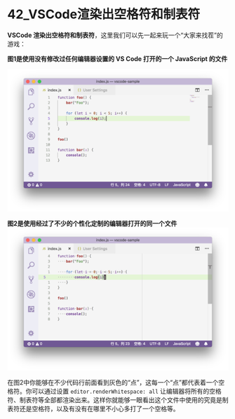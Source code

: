 # 42_VSCode渲染出空格符和制表符

**VSCode 渲染出空格符和制表符**，这里我们可以先一起来玩一个“大家来找茬”的游戏：

**图1是使用没有修改过任何编辑器设置的 VS Code 打开的一个 JavaScript 的文件**

![VSCode 渲染出空格符和制表符](image/optimized-editor-original.png)

**图2是使用经过了不少的个性化定制的编辑器打开的同一个文件**
![VSCode 渲染出空格符和制表符](image/optimized-editor-after.png)

在图2中你能够在不少代码行前面看到灰色的“点”，这每一个“点”都代表着一个空格符。你可以通过设置 `editor.renderWhitespace: all` 让编辑器将所有的空格符、制表符等全部都渲染出来。这样你就能够一眼看出这个文件中使用的究竟是制表符还是空格符，以及有没有在哪里不小心多打了一个空格等。